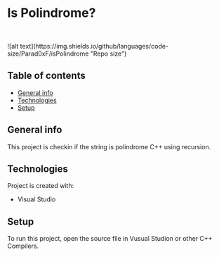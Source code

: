<h1>Is Polindrome?</h1>
<br><p> ![alt text](https://img.shields.io/github/languages/code-size/Parad0xF/isPolindrome "Repo size")</p>

## Table of contents
* [General info](#general-info)
* [Technologies](#technologies)
* [Setup](#setup)

## General info
This project is checkin if the string is polindrome C++ using recursion. 
	
## Technologies
Project is created with:
* Visual Studio
	
## Setup
To run this project, open the source file in Vusual Studion or other C++ Compilers. 
